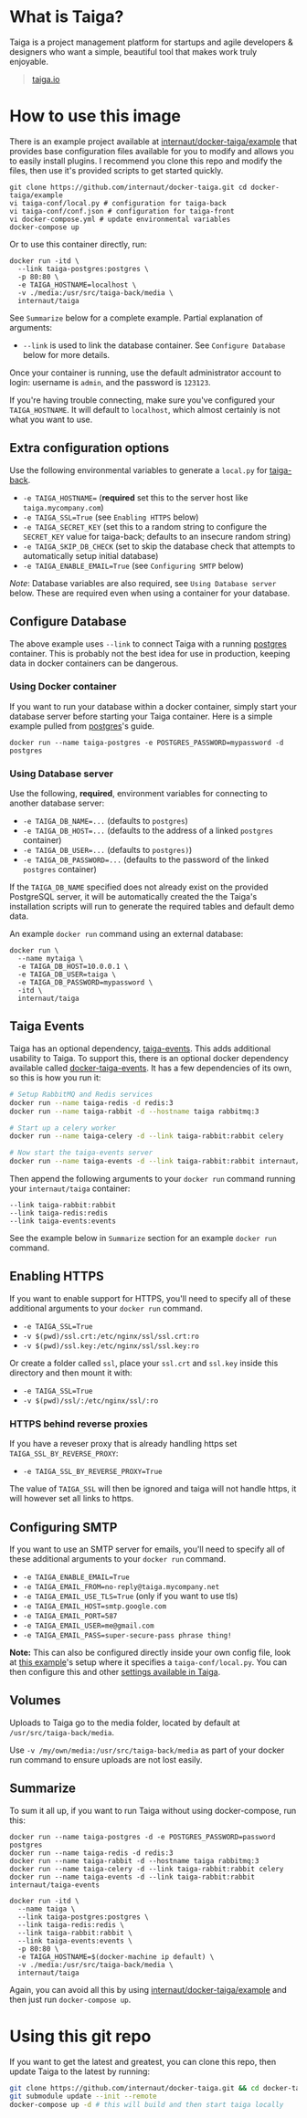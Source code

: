 # What is Taiga?

Taiga is a project management platform for startups and agile developers & designers who want a simple, beautiful tool that makes work truly enjoyable.

> [taiga.io](https://taiga.io)

# How to use this image

There is an example project available at [internaut/docker-taiga/example](https://github.com/internaut/docker-taiga/example) that provides base configuration files available for you to modify and allows you to easily install plugins. I recommend you clone this repo and modify the files, then use it's provided scripts to get started quickly.

    git clone https://github.com/internaut/docker-taiga.git cd docker-taiga/example
    vi taiga-conf/local.py # configuration for taiga-back
    vi taiga-conf/conf.json # configuration for taiga-front
    vi docker-compose.yml # update environmental variables
    docker-compose up

Or to use this container directly, run:

    docker run -itd \
      --link taiga-postgres:postgres \
      -p 80:80 \
      -e TAIGA_HOSTNAME=localhost \
      -v ./media:/usr/src/taiga-back/media \
      internaut/taiga

See `Summarize` below for a complete example. Partial explanation of arguments:

- `--link` is used to link the database container. See `Configure Database` below for more details.

Once your container is running, use the default administrator account to login: username is `admin`, and the password is `123123`.

If you're having trouble connecting, make sure you've configured your `TAIGA_HOSTNAME`. It will default to `localhost`, which almost certainly is not what you want to use.

## Extra configuration options

Use the following environmental variables to generate a `local.py` for [taiga-back](https://github.com/taigaio/taiga-back).

  - `-e TAIGA_HOSTNAME=` (**required** set this to the server host like `taiga.mycompany.com`)
  - `-e TAIGA_SSL=True` (see `Enabling HTTPS` below)
  - `-e TAIGA_SECRET_KEY` (set this to a random string to configure the `SECRET_KEY` value for taiga-back; defaults to an insecure random string)
  - `-e TAIGA_SKIP_DB_CHECK` (set to skip the database check that attempts to automatically setup initial database)
  - `-e TAIGA_ENABLE_EMAIL=True` (see `Configuring SMTP` below)

*Note*: Database variables are also required, see `Using Database server` below. These are required even when using a container for your database.

## Configure Database

The above example uses `--link` to connect Taiga with a running [postgres](https://registry.hub.docker.com/_/postgres/) container. This is probably not the best idea for use in production, keeping data in docker containers can be dangerous.

### Using Docker container

If you want to run your database within a docker container, simply start your database server before starting your Taiga container. Here is a simple example pulled from [postgres](https://registry.hub.docker.com/_/postgres/)'s guide.

    docker run --name taiga-postgres -e POSTGRES_PASSWORD=mypassword -d postgres

### Using Database server

Use the following, **required**, environment variables for connecting to another database server:

 - `-e TAIGA_DB_NAME=...` (defaults to `postgres`)
 - `-e TAIGA_DB_HOST=...` (defaults to the address of a linked `postgres` container)
 - `-e TAIGA_DB_USER=...` (defaults to `postgres)`)
 - `-e TAIGA_DB_PASSWORD=...` (defaults to the password of the linked `postgres` container)

If the `TAIGA_DB_NAME` specified does not already exist on the provided PostgreSQL server, it will be automatically created the the Taiga's installation scripts will run to generate the required tables and default demo data.

An example `docker run` command using an external database:

    docker run \
      --name mytaiga \
      -e TAIGA_DB_HOST=10.0.0.1 \
      -e TAIGA_DB_USER=taiga \
      -e TAIGA_DB_PASSWORD=mypassword \
      -itd \
      internaut/taiga

## Taiga Events

Taiga has an optional dependency, [taiga-events](https://github.com/taigaio/taiga-events). This adds additional usability to Taiga. To support this, there is an optional docker dependency available called [docker-taiga-events](https://github.com/internaut/docker-taiga-events). It has a few dependencies of its own, so this is how you run it:

```bash
# Setup RabbitMQ and Redis services
docker run --name taiga-redis -d redis:3
docker run --name taiga-rabbit -d --hostname taiga rabbitmq:3

# Start up a celery worker
docker run --name taiga-celery -d --link taiga-rabbit:rabbit celery

# Now start the taiga-events server
docker run --name taiga-events -d --link taiga-rabbit:rabbit internaut/taiga-events
```

Then append the following arguments to your `docker run` command running your `internaut/taiga` container:

    --link taiga-rabbit:rabbit
    --link taiga-redis:redis
    --link taiga-events:events

See the example below in `Summarize` section for an example `docker run` command.

## Enabling HTTPS

If you want to enable support for HTTPS, you'll need to specify all of these
additional arguments to your `docker run` command.

  - `-e TAIGA_SSL=True`
  - `-v $(pwd)/ssl.crt:/etc/nginx/ssl/ssl.crt:ro`
  - `-v $(pwd)/ssl.key:/etc/nginx/ssl/ssl.key:ro`

Or create a folder called `ssl`, place your `ssl.crt` and `ssl.key` inside
this directory and then mount it with:

  - `-e TAIGA_SSL=True`
  - `-v $(pwd)/ssl/:/etc/nginx/ssl/:ro`

### HTTPS behind reverse proxies

If you have a reveser proxy that is already handling https set `TAIGA_SSL_BY_REVERSE_PROXY`:

- `-e TAIGA_SSL_BY_REVERSE_PROXY=True`

The value of `TAIGA_SSL` will then be ignored and taiga will not handle https,
it will however set all links to https.

## Configuring SMTP

If you want to use an SMTP server for emails, you'll need to specify all of
these additional arguments to your `docker run` command.

- `-e TAIGA_ENABLE_EMAIL=True`
- `-e TAIGA_EMAIL_FROM=no-reply@taiga.mycompany.net`
- `-e TAIGA_EMAIL_USE_TLS=True` (only if you want to use tls)
- `-e TAIGA_EMAIL_HOST=smtp.google.com`
- `-e TAIGA_EMAIL_PORT=587`
- `-e TAIGA_EMAIL_USER=me@gmail.com`
- `-e TAIGA_EMAIL_PASS=super-secure-pass phrase thing!`

**Note:** This can also be configured directly inside your own config file, look
at [this example](https://github.com/internaut/docker-taiga/example)'s
setup where it specifies a `taiga-conf/local.py`. You can then configure this
and other [settings available in Taiga](https://github.com/taigaio/taiga-back/blob/master/settings/local.py.example).

## Volumes

Uploads to Taiga go to the media folder, located by default at `/usr/src/taiga-back/media`.

Use `-v /my/own/media:/usr/src/taiga-back/media` as part of your docker run command to ensure uploads are not lost easily.

## Summarize

To sum it all up, if you want to run Taiga without using docker-compose, run this:

    docker run --name taiga-postgres -d -e POSTGRES_PASSWORD=password postgres
    docker run --name taiga-redis -d redis:3
    docker run --name taiga-rabbit -d --hostname taiga rabbitmq:3
    docker run --name taiga-celery -d --link taiga-rabbit:rabbit celery
    docker run --name taiga-events -d --link taiga-rabbit:rabbit internaut/taiga-events

    docker run -itd \
      --name taiga \
      --link taiga-postgres:postgres \
      --link taiga-redis:redis \
      --link taiga-rabbit:rabbit \
      --link taiga-events:events \
      -p 80:80 \
      -e TAIGA_HOSTNAME=$(docker-machine ip default) \
      -v ./media:/usr/src/taiga-back/media \
      internaut/taiga

Again, you can avoid all this by using [internaut/docker-taiga/example](https://github.com/internaut/docker-taiga/example) and then just run `docker-compose up`.

# Using this git repo

If you want to get the latest and greatest, you can clone this repo, then update
Taiga to the latest by running:

```bash
git clone https://github.com/internaut/docker-taiga.git && cd docker-taiga/
git submodule update --init --remote
docker-compose up -d # this will build and then start taiga locally
```
